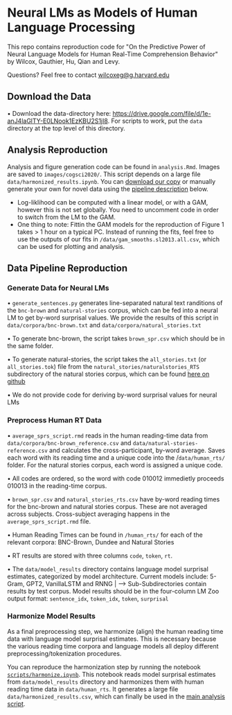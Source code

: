 
# Neural LMs as Models of Human Language Processing

This repo contains reproduction code for "On the Predictive Power of Neural Language Models for Human Real-Time Comprehension Behavior" by Wilcox, Gauthier, Hu, Qian and Levy.

Questions? Feel free to contact wilcoxeg@g.harvard.edu

## Download the Data

• Download the data-directory here: https://drive.google.com/file/d/1e-anJ4laGlTY-E0LNook1EzKBU2S1jI8. For scripts to work, put the `data` directory at the top level of this directory.

## Analysis Reproduction

Analysis and figure generation code can be found in `analysis.Rmd`. Images are saved to `images/cogsci2020/`.
This script depends on a large file `data/harmonized_results.ipynb`. You can [download our copy](#download-the-data) or manually generate your own for novel data using the [pipeline description](#data-pipeline-reproduction) below.

- Log-liklihood can be computed with a linear model, or with a GAM, however this is not set globally. You need to uncomment code in order to switch from the LM to the GAM.
- One thing to note: Fittin the GAM models for the reproduction of Figure 1 takes > 1 hour on a typical PC. Instead of running the fits, feel free to use the outputs of our fits in `/data/gam_smooths.sl2013.all.csv`, which can be used for plotting and analysis.

## Data Pipeline Reproduction

### Generate Data for Neural LMs

•  `generate_sentences.py` generates line-separated natural text randitions of the `bnc-brown` and `natural-stories` corpus, which can be fed into a neural LM to get by-word surprisal values. We provide the results of this script in `data/corpora/bnc-brown.txt` and `data/corpora/natural_stories.txt`

• To generate bnc-brown, the script takes `brown_spr.csv` which should be in the same folder.

• To generate natural-stories, the script takes the `all_stories.txt` (or `all_stories.tok`) file from the `natural_stories/naturalstories_RTS` subdirectory of the natural stories corpus, which can be found [here on github](https://github.com/languageMIT/naturalstories/tree/master/naturalstories_RTS)

• We do not provide code for deriving by-word surprisal values for neural LMs

### Preprocess Human RT Data

• `average_sprs_script.rmd` reads in the human reading-time data from `data/corpora/bnc-brown_reference.csv` and `data/natural-stories-reference.csv` and calculates the cross-participant, by-word average. Saves each word with its reading time and a unique code into the /`data/human_rts/` folder. For the natural stories corpus, each word is assigned a unique code.

• All codes are ordered, so the word with code 010012 immedietly proceeds 010013 in the reading-time corpus.

• `brown_spr.csv` and `natural_stories_rts.csv` have by-word reading times for the bnc-brown and natural stories corpus. These are not averaged across subjects. Cross-subject averaging happens in the `average_sprs_script.rmd` file.

• Human Reading Times can be found in `/human_rts/` for each of the relevant corpora: BNC-Brown, Dundee and Natural Stories

• RT results are stored with three columns `code`, `token`, `rt`.

• The `data/model_results` directory contains language model surprisal estimates, categorized by model architecture. Current models include: 5-Gram, GPT2, VanillaLSTM and RNNG
	|
	--> Sub-Subdirectories contain results by test corpus. Model results should be in the four-column LM Zoo output format: `sentence_idx`, `token_idx`, `token`, `surprisal`

### Harmonize Model Results

As a final preprocessing step, we harmonize (align) the human reading time data with language model surprisal estimates. This is necessary because the various reading time corpora and language models all deploy different preprocessing/tokenization procedures.

You can reproduce the harmonization step by running the notebook [`scripts/harmonize.ipynb`](scripts/harmonize.ipynb). This notebook reads model surprisal estimates from `data/model_results` directory and harmonizes them with human reading time data in `data/human_rts`. It generates a large file `data/harmonized_results.csv`, which can finally be used in the [main analysis script](#analysis-reproduction).
